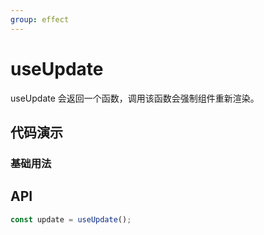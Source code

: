 ```yaml
---
group: effect
---
```


# useUpdate

useUpdate 会返回一个函数，调用该函数会强制组件重新渲染。

## 代码演示

### 基础用法

<code src="./demo/demo.tsx"></code>

## API

```typescript
const update = useUpdate();
```
